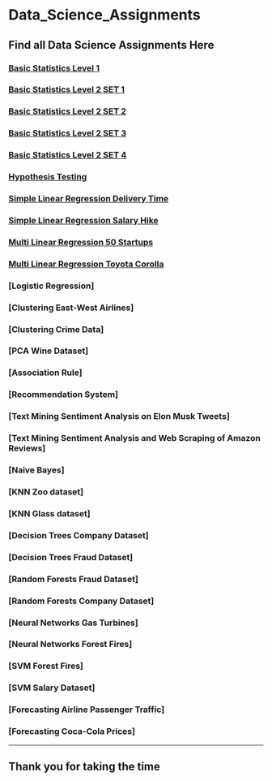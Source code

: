 # Data_Science_Assignments

## Find all Data Science Assignments Here

### [Basic Statistics Level 1](https://github.com/poojashedge12/Assignment-Basic-Stats-Level1)

### [Basic Statistics Level 2 SET 1](https://github.com/poojashedge12/Assignment_2_Set_1/blob/main/README.md)

### [Basic Statistics Level 2 SET 2](https://github.com/poojashedge12/Assignment_2_Set_2)

### [Basic Statistics Level 2 SET 3](https://github.com/poojashedge12/Basic-Statistics-Level-2-SET-3/blob/main/README.md)

### [Basic Statistics Level 2 SET 4]()

### [Hypothesis Testing]()

### [Simple Linear Regression Delivery Time]()

### [Simple Linear Regression Salary Hike]()

### [Multi Linear Regression 50 Startups]()

### [Multi Linear Regression Toyota Corolla]()

### [Logistic Regression]

### [Clustering East-West Airlines]

### [Clustering Crime Data]

### [PCA Wine Dataset]

### [Association Rule]

### [Recommendation System]

### [Text Mining Sentiment Analysis on Elon Musk Tweets]

### [Text Mining Sentiment Analysis and Web Scraping of Amazon Reviews]

### [Naive Bayes]

### [KNN Zoo dataset]

### [KNN Glass dataset]

### [Decision Trees Company Dataset]

### [Decision Trees Fraud Dataset]

### [Random Forests Fraud Dataset]

### [Random Forests Company Dataset]

### [Neural Networks Gas Turbines]

### [Neural Networks Forest Fires]

### [SVM Forest Fires]

### [SVM Salary Dataset]

### [Forecasting Airline Passenger Traffic]

### [Forecasting Coca-Cola Prices]

___

**<h2>Thank you for taking the time**
